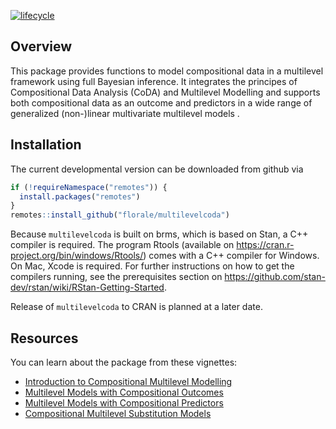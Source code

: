 <!-- badges: start -->
[![lifecycle](https://lifecycle.r-lib.org/articles/figures/lifecycle-experimental.svg)](https://lifecycle.r-lib.org/articles/stages.html#experimental)
<!-- badges: end -->

## Overview

This package provides functions to model compositional data in 
a multilevel framework using full Bayesian inference.
It integrates the principes of Compositional Data Analysis (CoDA) 
and Multilevel Modelling and supports both compositional data as 
an outcome and predictors in a wide range of 
generalized (non-)linear multivariate multilevel models .

## Installation

The current developmental version can be downloaded from github via

```r
if (!requireNamespace("remotes")) {
  install.packages("remotes")
}
remotes::install_github("florale/multilevelcoda")
```

Because `multilevelcoda` is built on brms, which is based on Stan, a C++ compiler is required. 
The program Rtools (available on https://cran.r-project.org/bin/windows/Rtools/) comes with a C++ compiler for Windows. On Mac, Xcode is required. For further instructions on how to get the compilers running, see the prerequisites section on https://github.com/stan-dev/rstan/wiki/RStan-Getting-Started.

Release of `multilevelcoda` to CRAN is planned at a later date.

## Resources

You can learn about the package from these vignettes:

- [Introduction to Compositional Multilevel Modelling](https://florale.github.io/multilevelcoda/articles/introduction.html)
- [Multilevel Models with Compositional Outcomes](https://florale.github.io/multilevelcoda/articles/comp-outcome.html)
- [Multilevel Models with Compositional Predictors](https://florale.github.io/multilevelcoda/articles/comp-predictor.html)
- [Compositional Multilevel Substitution Models](https://florale.github.io/multilevelcoda/articles/substitution-model.html)
